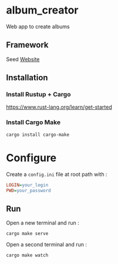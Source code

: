 # album_creator

Web app to create albums

## Framework

Seed [Website](https://seed-rs.org)

## Installation

### Install Rustup + Cargo
https://www.rust-lang.org/learn/get-started

### Install Cargo Make

	cargo install cargo-make

# Configure

Create a `config.ini` file at root path with :

```ini
LOGIN=your_login
PWD=your_password
```

## Run

Open a new terminal and run :

	cargo make serve

Open a second terminal and run :

	cargo make watch